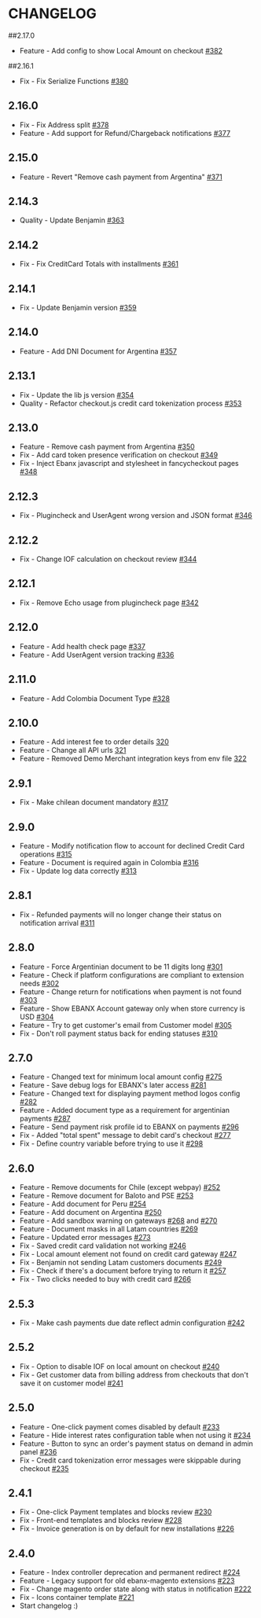 # CHANGELOG
##2.17.0
* Feature - Add config to show Local Amount on checkout [#382](https://github.com/ebanx/magento-gateway-ebanx/pull/382)

##2.16.1
* Fix - Fix Serialize Functions [#380](https://github.com/ebanx/magento-gateway-ebanx/pull/380)

## 2.16.0
* Fix - Fix Address split [#378](https://github.com/ebanx/magento-gateway-ebanx/pull/378)
* Feature - Add support for Refund/Chargeback notifications [#377](https://github.com/ebanx/magento-gateway-ebanx/pull/377)

## 2.15.0
* Feature - Revert "Remove cash payment from Argentina" [#371](https://github.com/ebanx/magento-gateway-ebanx/pull/371)

## 2.14.3
* Quality  - Update Benjamin [#363](https://github.com/ebanx/magento-gateway-ebanx/pull/363)

## 2.14.2
* Fix  - Fix CreditCard Totals with installments [#361](https://github.com/ebanx/magento-gateway-ebanx/pull/361)

## 2.14.1
* Fix  - Update Benjamin version [#359](https://github.com/ebanx/magento-gateway-ebanx/pull/359)

## 2.14.0
* Feature  - Add DNI Document for Argentina [#357](https://github.com/ebanx/magento-gateway-ebanx/pull/357)

## 2.13.1
* Fix     - Update the lib js version [#354](https://github.com/ebanx/magento-gateway-ebanx/pull/354)
* Quality - Refactor checkout.js credit card tokenization process [#353](https://github.com/ebanx/magento-gateway-ebanx/pull/353)

## 2.13.0
* Feature - Remove cash payment from Argentina [#350](https://github.com/ebanx/magento-gateway-ebanx/pull/350)
* Fix     - Add card token presence verification on checkout [#349](https://github.com/ebanx/magento-gateway-ebanx/pull/349)
* Fix     - Inject Ebanx javascript and stylesheet in fancycheckout pages [#348](https://github.com/ebanx/magento-gateway-ebanx/pull/346)

## 2.12.3
* Fix - Plugincheck and UserAgent wrong version and JSON format [#346](https://github.com/ebanx/magento-gateway-ebanx/pull/346)

## 2.12.2
* Fix - Change IOF calculation on checkout review [#344](https://github.com/ebanx/magento-gateway-ebanx/pull/344)

## 2.12.1
* Fix - Remove Echo usage from plugincheck page [#342](https://github.com/ebanx/magento-gateway-ebanx/pull/342) 

## 2.12.0
* Feature - Add health check page [#337](https://github.com/ebanx/magento-gateway-ebanx/pull/337)
* Feature - Add UserAgent version tracking [#336](https://github.com/ebanx/magento-gateway-ebanx/pull/336) 

## 2.11.0
* Feature - Add Colombia Document Type [#328](https://github.com/ebanx/magento-gateway-ebanx/pull/328)

## 2.10.0
* Feature - Add interest fee to order details [320](https://github.com/ebanx/magento-gateway-ebanx/pull/320)
* Feature - Change all API urls [321](https://github.com/ebanx/magento-gateway-ebanx/pull/321)
* Feature - Removed Demo Merchant integration keys from env file [322](https://github.com/ebanx/magento-gateway-ebanx/pull/322)

## 2.9.1
* Fix - Make chilean document mandatory [#317](https://github.com/ebanx/magento-gateway-ebanx/pull/317)

## 2.9.0
* Feature - Modify notification flow to account for declined Credit Card operations [#315](https://github.com/ebanx/magento-gateway-ebanx/pull/315)
* Feature - Document is required again in Colombia [#316](https://github.com/ebanx/magento-gateway-ebanx/pull/316)
* Fix - Update log data correctly [#313](https://github.com/ebanx/magento-gateway-ebanx/pull/313)

## 2.8.1
* Fix - Refunded payments will no longer change their status on notification arrival [#311](https://github.com/ebanx/magento-gateway-ebanx/pull/311)

## 2.8.0
* Feature - Force Argentinian document to be 11 digits long [#301](https://github.com/ebanx/magento-gateway-ebanx/pull/301)
* Feature - Check if platform configurations are compliant to extension needs [#302](https://github.com/ebanx/magento-gateway-ebanx/pull/302)
* Feature - Change return for notifications when payment is not found [#303](https://github.com/ebanx/magento-gateway-ebanx/pull/303)
* Feature - Show EBANX Account gateway only when store currency is USD [#304](https://github.com/ebanx/magento-gateway-ebanx/pull/304)
* Feature - Try to get customer's email from Customer model [#305](https://github.com/ebanx/magento-gateway-ebanx/pull/305)
* Fix - Don't roll payment status back for ending statuses [#310](https://github.com/ebanx/magento-gateway-ebanx/pull/310)

## 2.7.0
* Feature - Changed text for minimum local amount config [#275](https://github.com/ebanx/magento-gateway-ebanx/pull/275)
* Feature - Save debug logs for EBANX's later access [#281](https://github.com/ebanx/magento-gateway-ebanx/pull/281)
* Feature - Changed text for displaying payment method logos config [#282](https://github.com/ebanx/magento-gateway-ebanx/pull/282)
* Feature - Added document type as a requirement for argentinian payments [#287](https://github.com/ebanx/magento-gateway-ebanx/pull/287)
* Feature - Send payment risk profile id to EBANX on payments [#296](https://github.com/ebanx/magento-gateway-ebanx/pull/296)
* Fix - Added "total spent" message to debit card's checkout [#277](https://github.com/ebanx/magento-gateway-ebanx/pull/277)
* Fix - Define country variable before trying to use it [#298](https://github.com/ebanx/magento-gateway-ebanx/pull/298)

## 2.6.0
* Feature - Remove documents for Chile (except webpay) [#252](https://github.com/ebanx/magento-gateway-ebanx/pull/252)
* Feature - Remove document for Baloto and PSE [#253](https://github.com/ebanx/magento-gateway-ebanx/pull/253)
* Feature - Add document for Peru [#254](https://github.com/ebanx/magento-gateway-ebanx/pull/254)
* Feature - Add document on Argentina [#250](https://github.com/ebanx/magento-gateway-ebanx/pull/250)
* Feature - Add sandbox warning on gateways [#268](https://github.com/ebanx/magento-gateway-ebanx/pull/268) and [#270](https://github.com/ebanx/magento-gateway-ebanx/pull/270)
* Feature - Document masks in all Latam countries [#269](https://github.com/ebanx/magento-gateway-ebanx/pull/269)
* Feature - Updated error messages [#273](https://github.com/ebanx/magento-gateway-ebanx/pull/273)
* Fix - Saved credit card validation not working [#246](https://github.com/ebanx/magento-gateway-ebanx/pull/246)
* Fix - Local amount element not found on credit card gateway [#247](https://github.com/ebanx/magento-gateway-ebanx/pull/247)
* Fix - Benjamin not sending Latam customers documents [#249](https://github.com/ebanx/magento-gateway-ebanx/pull/249)
* Fix - Check if there's a document before trying to return it [#257](https://github.com/ebanx/magento-gateway-ebanx/pull/257)
* Fix - Two clicks needed to buy with credit card [#266](https://github.com/ebanx/magento-gateway-ebanx/pull/266)

## 2.5.3
* Fix - Make cash payments due date reflect admin configuration [#242](https://github.com/ebanx/magento-gateway-ebanx/pull/242)

## 2.5.2
* Fix - Option to disable IOF on local amount on checkout [#240](https://github.com/ebanx/magento-gateway-ebanx/pull/240)
* Fix - Get customer data from billing address from checkouts that don't save it on customer model [#241](https://github.com/ebanx/magento-gateway-ebanx/pull/241)

## 2.5.0
* Feature - One-click payment comes disabled by default [#233](https://github.com/ebanx/magento-gateway-ebanx/pull/233)
* Feature - Hide interest rates configuration table when not using it [#234](https://github.com/ebanx/magento-gateway-ebanx/pull/234)
* Feature - Button to sync an order's payment status on demand in admin panel [#236](https://github.com/ebanx/magento-gateway-ebanx/pull/236)
* Fix - Credit card tokenization error messages were skippable during checkout [#235](https://github.com/ebanx/magento-gateway-ebanx/pull/235)

## 2.4.1
* Fix - One-click Payment templates and blocks review [#230](https://github.com/ebanx/magento-gateway-ebanx/pull/230)
* Fix - Front-end templates and blocks review [#228](https://github.com/ebanx/magento-gateway-ebanx/pull/228)
* Fix - Invoice generation is on by default for new installations [#226](https://github.com/ebanx/magento-gateway-ebanx/pull/226)

## 2.4.0
* Feature - Index controller deprecation and permanent redirect [#224](https://github.com/ebanx/magento-gateway-ebanx/pull/224)
* Feature - Legacy support for old ebanx-magento extensions [#223](https://github.com/ebanx/magento-gateway-ebanx/pull/223)
* Fix - Change magento order state along with status in notification [#222](https://github.com/ebanx/magento-gateway-ebanx/pull/222)
* Fix - Icons container template [#221](https://github.com/ebanx/magento-gateway-ebanx/pull/221)
* Start changelog :)
